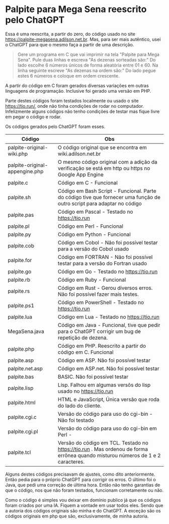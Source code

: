 # Palpite para Mega Sena reescrito pelo ChatGPT

Essa é uma reescrita, a partir do zero, do código usado no site https://palpite-megasena.adilson.net.br. Mas, para ser mais autêntico, usei o ChatGPT para que o mesmo faça a partir de uma descrição.

> Gere um programa em C que vai imprimir na tela "Palpite para Mega Sena".  Pule duas linhas e escreva "As dezenas sorteadas são:"  Do lado escolhe 6 números únicos de forma aleatória entre 01 e 60. Na linha seguinte escreve "As dezenas na ordem são:" Do lado pegue estes 6 números e coloque em ordem crescente.

A partir do código em C foram gerados diversas variações em outras linguagens de programação. Inclusive foi gerado uma versão em PHP.

Parte destes códigos foram testados localmente ou usado o site https://tio.run/, onde não tinha condições de rodar no computador.  Infelizmente alguns códigos não tenho condições de testar mas fique livre em pegar o código e rodar.

Os códigos gerados pelo ChatGPT foram esses.

|Código|Obs  |
|--|--|
| palpite-original-wiki.php | O código original que se encontra em wiki.adilson.net.br |
|palpite-original-appengine.php | O mesmo código original com a adição da verificação se está em http ou https no Google App Engine|
|palpite.c | Código em C - Funcional |
|palpite.sh | Código em Bash Script - Funcional. Parte do código tive que fornecer uma função de outro script para adaptar no código|
|palpite.pas | Código em Pascal - Testado no https://tio.run|
|palpite.pl | Código em Perl - Funcional |
|palpite.py | Código em Python - Funcional|
|palpite.cob| Código em Cobol - Não foi possível testar para a versão do Cobol usado|
|palpite.for| Código em FORTRAN - Não foi possível testar para a versão do Fortran usado|
|palpite.go| Código em Go - Testado no https://tio.run|
|palpite.rb| Código em Ruby - Funcional|
|palpite.rs|Código em Rust - Gerou diversos erros. Não foi possível fazer mais testes.|
|palpite.ps1 | Código em PowerShell - Testado no https://tio.run|
|palpite.lua| Código em Lua - Testado no https://tio.run|
|MegaSena.java| Código em Java - Funcional, tive que pedir para o ChatGPT corrigir um bug de repetição de dezena.|
|palpite.php|Código em PHP. Reescrito a partir do código em C. Funcional|
|palpite.asp|Código em ASP. Não foi possível testar|
|palpite.net.asp |Código em ASP.net. Não foi possível testar
|palpite.bas|BASIC. Não foi possível testar|
|palpite.lisp|Lisp. Falhou em algumas versõs do lisp usado no https://tio.run|
|palpite.html| HTML e JavaScript, Única versão que roda do lado do cliente.|
|palpite.cgi.c|Versão do código para uso do cgi-bin - Não foi testado|
|palpite.cgi.pl|Versão do código para uso do cgi-bin em Perl - |Não foi testado|
|palpite.tcl|Versão do código em TCL. Testado no https://tio.run . Mas ordenou de forma errônea quando misturou números de 1 e 2 caracteres. |


Alguns destes códigos precisavam de ajustes, como dito anteriormente. Então pedia para o próprio ChatGPT para corrigir os erros.
O último foi o Java, que pedi uma correção de última hora. Então não tenho garantias de que o código, nos que não foram testados, funcionam corretamente ou não.

Como o código é simples vou deixar em domínio publico já que os códigos foram criados por uma IA. Fiquem a vontade em usar todos eles. Sendo que a autoria dos códigos originais são minha e do ChatGPT. A exceção são os códigos originais em php que são, exclusivamente, de minha autoria.

